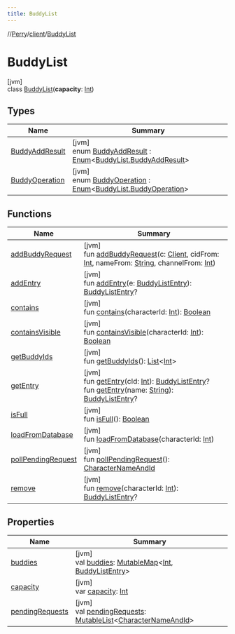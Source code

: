 ```yaml
---
title: BuddyList
---
```

//[Perry](../../../index.html)/[client](../index.html)/[BuddyList](index.html)



# BuddyList



[jvm]\
class [BuddyList](index.html)(**capacity**: [Int](https://kotlinlang.org/api/latest/jvm/stdlib/kotlin/-int/index.html))



## Types


| Name | Summary |
|---|---|
| [BuddyAddResult](-buddy-add-result/index.html) | [jvm]<br>enum [BuddyAddResult](-buddy-add-result/index.html) : [Enum](https://kotlinlang.org/api/latest/jvm/stdlib/kotlin/-enum/index.html)<[BuddyList.BuddyAddResult](-buddy-add-result/index.html)> |
| [BuddyOperation](-buddy-operation/index.html) | [jvm]<br>enum [BuddyOperation](-buddy-operation/index.html) : [Enum](https://kotlinlang.org/api/latest/jvm/stdlib/kotlin/-enum/index.html)<[BuddyList.BuddyOperation](-buddy-operation/index.html)> |


## Functions


| Name | Summary |
|---|---|
| [addBuddyRequest](add-buddy-request.html) | [jvm]<br>fun [addBuddyRequest](add-buddy-request.html)(c: [Client](../-client/index.html), cidFrom: [Int](https://kotlinlang.org/api/latest/jvm/stdlib/kotlin/-int/index.html), nameFrom: [String](https://kotlinlang.org/api/latest/jvm/stdlib/kotlin/-string/index.html), channelFrom: [Int](https://kotlinlang.org/api/latest/jvm/stdlib/kotlin/-int/index.html)) |
| [addEntry](add-entry.html) | [jvm]<br>fun [addEntry](add-entry.html)(e: [BuddyListEntry](../-buddy-list-entry/index.html)): [BuddyListEntry](../-buddy-list-entry/index.html)? |
| [contains](contains.html) | [jvm]<br>fun [contains](contains.html)(characterId: [Int](https://kotlinlang.org/api/latest/jvm/stdlib/kotlin/-int/index.html)): [Boolean](https://kotlinlang.org/api/latest/jvm/stdlib/kotlin/-boolean/index.html) |
| [containsVisible](contains-visible.html) | [jvm]<br>fun [containsVisible](contains-visible.html)(characterId: [Int](https://kotlinlang.org/api/latest/jvm/stdlib/kotlin/-int/index.html)): [Boolean](https://kotlinlang.org/api/latest/jvm/stdlib/kotlin/-boolean/index.html) |
| [getBuddyIds](get-buddy-ids.html) | [jvm]<br>fun [getBuddyIds](get-buddy-ids.html)(): [List](https://kotlinlang.org/api/latest/jvm/stdlib/kotlin.collections/-list/index.html)<[Int](https://kotlinlang.org/api/latest/jvm/stdlib/kotlin/-int/index.html)> |
| [getEntry](get-entry.html) | [jvm]<br>fun [getEntry](get-entry.html)(cId: [Int](https://kotlinlang.org/api/latest/jvm/stdlib/kotlin/-int/index.html)): [BuddyListEntry](../-buddy-list-entry/index.html)?<br>fun [getEntry](get-entry.html)(name: [String](https://kotlinlang.org/api/latest/jvm/stdlib/kotlin/-string/index.html)): [BuddyListEntry](../-buddy-list-entry/index.html)? |
| [isFull](is-full.html) | [jvm]<br>fun [isFull](is-full.html)(): [Boolean](https://kotlinlang.org/api/latest/jvm/stdlib/kotlin/-boolean/index.html) |
| [loadFromDatabase](load-from-database.html) | [jvm]<br>fun [loadFromDatabase](load-from-database.html)(characterId: [Int](https://kotlinlang.org/api/latest/jvm/stdlib/kotlin/-int/index.html)) |
| [pollPendingRequest](poll-pending-request.html) | [jvm]<br>fun [pollPendingRequest](poll-pending-request.html)(): [CharacterNameAndId](../-character-name-and-id/index.html) |
| [remove](remove.html) | [jvm]<br>fun [remove](remove.html)(characterId: [Int](https://kotlinlang.org/api/latest/jvm/stdlib/kotlin/-int/index.html)): [BuddyListEntry](../-buddy-list-entry/index.html)? |


## Properties


| Name | Summary |
|---|---|
| [buddies](buddies.html) | [jvm]<br>val [buddies](buddies.html): [MutableMap](https://kotlinlang.org/api/latest/jvm/stdlib/kotlin.collections/-mutable-map/index.html)<[Int](https://kotlinlang.org/api/latest/jvm/stdlib/kotlin/-int/index.html), [BuddyListEntry](../-buddy-list-entry/index.html)> |
| [capacity](capacity.html) | [jvm]<br>var [capacity](capacity.html): [Int](https://kotlinlang.org/api/latest/jvm/stdlib/kotlin/-int/index.html) |
| [pendingRequests](pending-requests.html) | [jvm]<br>val [pendingRequests](pending-requests.html): [MutableList](https://kotlinlang.org/api/latest/jvm/stdlib/kotlin.collections/-mutable-list/index.html)<[CharacterNameAndId](../-character-name-and-id/index.html)> |

